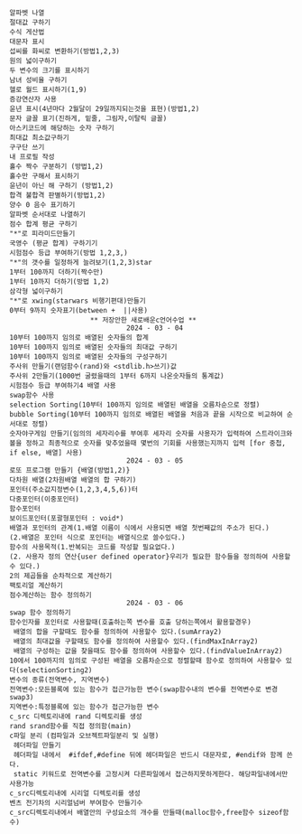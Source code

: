     알파벳 나열
    절대값 구하기
    수식 게산법
    대문자 표시
    섭씨를 화씨로 변환하기(방법1,2,3)
    원의 넓이구하기
    두 변수의 크기를 표시하기
    남녀 성비율 구하기
    헬로 월드 표시하기(1,9)
    증강연산자 사용
    윤년 표시(4년마다 2월달이 29일까지되는것을 표현)(방법1,2)
    문자 글꼴 표기(진하게, 밑줄, 그림자,이탈릭 글꼴)
    아스키코드에 해당하는 숫자 구하기
    최대값 최소값구하기
    구구단 쓰기
    내 프로필 작성
    홀수 짝수 구분하기 (방법1,2)
    홀수만 구해서 표시하기
    윤년이 아닌 해 구하기 (방법1,2)
    합격 불합격 판별하기(방법1,2)
    양수 0 음수 표기하기
    알파벳 순서대로 나열하기
    점수 합계 평균 구하기
    "*"로 피라미드만들기
    국영수 (평균 합계) 구하기기
    시험점수 등급 부여하기(방법 1,2,3,)
    "*"의 갯수를 일정하게 늘려보기(1,2,3)star
    1부터 100까지 더하기(짝수만)
    1부터 10까지 더하기(방법 1,2)
    삼각형 넓이구하기
    "*"로 xwing(starwars 비행기편대)만들기
    0부터 9까지 숫자표기(between +  ||사용)
                        ** 저장안한 새로배운c언어수업 **
                                 2024 - 03 - 04
    10부터 100까지 임의로 배열된 숫자들의 합계
    10부터 100까지 임의로 배열된 숫자들의 최대값 구하기
    10부터 100까지 임의로 배열된 숫자들의 구성구하기
    주사위 만들기(랜덤함수(rand)와 <stdlib.h>쓰기)값    
    주사위 2만들기(1000번 굴렸을때의 1부터 6까지 나온숫자들의 통계값)
    시험점수 등급 부여하기4 배열 사용
    swap함수 사용
    selection Sorting(10부터 100까지 임의로 배열된 배열을 오름차순으로 정렬)
    bubble Sorting(10부터 100까지 임의로 배열된 배열을 처음과 끝을 시작으로 비교하여 순서대로 정렬)
    숫자야구게임 만들기(임의의 세자리수를 부여후 세자리 숫자를 사용자가 입력하여 스트라이크와 볼을 정하고 최종적으로 숫자를 맞추었을때 몇번의 기회를 사용했는지까지 입력 [for 중첩, if else, 배열] 사용)
                                 2024 - 03 - 05
    로또 프로그램 만들기 {배열(방법1,2)}
    다차원 배열(2차원배열 배열의 합 구하기)
    포인터(주소값지정변수(1,2,3,4,5,6))터
    다중포인터(이중포인터)
    함수포인터
    보이드포인터(포괄형포인터 : void*)
    배열과 포인터의 관계(1.배열 이름이 식에서 사용되면 배열 첫번째값의 주소가 된다.)
    (2.배열은 포인터 식으로 포인터는 배열식으로 쓸수있다.)
    함수의 사용목적(1.반복되는 코드를 작성할 필요없다.)
    (2. 사용자 정의 연산{user defined operator}우리가 필요한 함수들을 정의하여 사용할 수 있다.)
    2의 제곱들을 순차적으로 계산하기
    팩토리얼 계산하기
    점수계산하는 함수 정의하기
                                 2024 - 03 - 06
    swap 함수 정의하기
    함수인자를 포인터로 사용할때(호출하는쪽 변수를 호출 당하는쪽에서 활용할경우)
     배열의 합을 구할때도 함수를 정의하여 사용할수 있다.(sumArray2)
     배열의 최대값을 구할때도 함수를 정의하여 사용할수 있다.(findMaxInArray2)
     배열의 구성하는 값을 찾을때도 함수를 정의하여 사용할수 있다.(findValueInArray2)
    10에서 100까지의 임의로 구성된 배열을 오름차순으로 정렬할때 함수로 정의하여 사용할수 있다(selectionSorting2)
    변수의 종류(전역변수, 지역변수)
    전역변수:모든블록에 있는 함수가 접근가능한 변수(swap함수내의 변수를 전역변수로 변경 swap3)
    지역변수:특정블록에 있는 함수가 접근가능한 변수
    c_src 디렉토리내에 rand 디렉토리를 생성
    rand srand함수를 직접 정의함(main)
    c파일 분리 (컴파일과 오브젝트파일분리 및 실행)
     헤더파일 만들기
     헤더파일 내에서  #ifdef,#define 뒤에 헤더파일은 반드시 대문자로, #endif와 함께 쓴다.
     static 키워드로 전역변수를 고정시켜 다른파일에서 접근하지못하게한다. 해당파일내에서만 사용가능
    c_src디렉토리내에 시리얼 디렉토리를 생성
    벤츠 전기차의 시리얼넘버 부여함수 만들기수
    c_src디렉토리내에서 배열안의 구성요소의 개수를 만들때(malloc함수,free함수 sizeof함수)